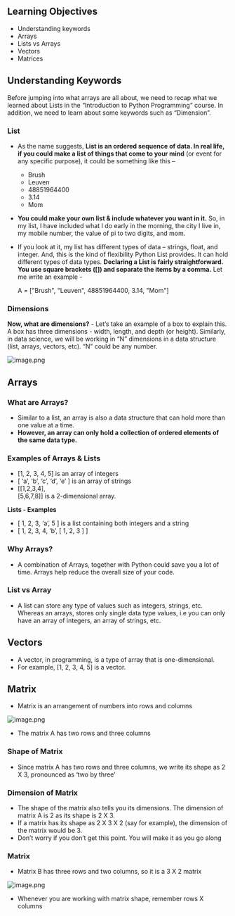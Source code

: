 ## Learning Objectives

* Understanding keywords
* Arrays
* Lists vs Arrays
* Vectors
* Matrices



## Understanding Keywords

Before jumping into what arrays are all about, we need to recap what we learned about Lists in the “Introduction to Python Programming” course. In addition, we need to learn about some keywords such as “Dimension”.

### List

* As the name suggests, **List is an ordered sequence of data. In real life, if you could make a list of things that come to your mind** (or event for any specific purpose), it could be something like this –
  * Brush
  * Leuven
  * 48851964400
  * 3.14
  * Mom
* **You could make your own list & include whatever you want in it.** So, in my list, I have included what I do early in the morning, the city I live in, my mobile number, the value of pi to two digits, and mom.
* If you look at it, my list has different types of data – strings, float, and integer. And, this is the kind of flexibility Python List provides. It can hold different types of data types. **Declaring a List is fairly straightforward. You use square brackets (\[]) and separate the items by a comma.** Let me write an example -

    A = \["Brush", "Leuven", 48851964400, 3.14, "Mom"]





### Dimensions

**Now, what are dimensions?** - Let’s take an example of a box to explain this. A box has three dimensions - width, length, and depth (or height). Similarly, in data science, we will be working in “N” dimensions in a data structure (list, arrays, vectors, etc). “N” could be any number.









![image.png](https://dphi-live.s3.amazonaws.com/media_uploads/image_e1f41fbda62c47b4ad85a8c1cb22f44b.png)










## Arrays

### What are Arrays?

* Similar to a list, an array is also a data structure that can hold more than one value at a time.
* **However, an array can only hold a collection of ordered elements of the same data type.**

### Examples of Arrays & Lists

* [1, 2, 3, 4, 5] is an array of integers
* [ ‘a’, ‘b’, ‘c’, ‘d’, ‘e’ ] is an array of strings
* [[1,2,3,4],  
[5,6,7,8]] is a 2-dimensional array.

**Lists - Examples**

* [ 1, 2, 3, ‘a’, 5 ] is a list containing both integers and a string
* [ 1, 2, 3, 4, ‘b’, [ 1, 2, 3 ] ]

### Why Arrays?

* A combination of Arrays, together with Python could save you a lot of time. Arrays help reduce the overall size of your code.

### List vs Array

* A list can store any type of values such as integers, strings, etc. Whereas an arrays, stores only single data type values, i.e you can only have an array of integers, an array of strings, etc.



## Vectors

* A vector, in programming, is a type of array that is one-dimensional.
* For example, \[1, 2, 3, 4, 5] is a vector.

## Matrix

* Matrix is an arrangement of numbers into rows and columns






![image.png](https://dphi-live.s3.amazonaws.com/media_uploads/image_021eec7d3ade466490eb1b427e4ba457.png)









* The matrix A has two rows and three columns

### Shape of Matrix

* Since matrix A has two rows and three columns, we write its shape as 2 X 3, pronounced as ‘two by three’

### Dimension of Matrix

* The shape of the matrix also tells you its dimensions. The dimension of matrix A is 2 as its shape is 2 X 3.
* If a matrix has its shape as 2 X 3 X 2 (say for example), the dimension of the matrix would be 3.
* Don’t worry if you don’t get this point. You will make it as you go along

### Matrix

* Matrix B has three rows and two columns, so it is a 3 X 2 matrix


![image.png](https://dphi-live.s3.amazonaws.com/media_uploads/image_22262e9d703d4568a00588c88d9deb16.png)


* Whenever you are working with matrix shape, remember rows X columns